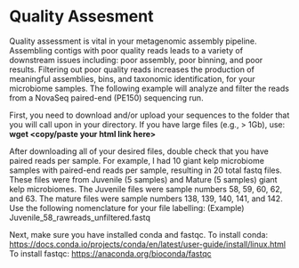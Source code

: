 # Quality Assesment
Quality assessment is vital in your metagenomic assembly pipeline. 
Assembling contigs with poor quality reads leads to a variety of downstream issues including: poor assembly, poor binning, and poor results. 
Filtering out poor quality reads increases the production of meaningful assemblies, bins, and taxonomic identification, for your microbiome samples.
The following example will analyze and filter the reads from a NovaSeq paired-end (PE150) sequencing run. 

First, you need to download and/or upload your sequences to the folder that you will call upon in your directory. If you have large files (e.g., > 1Gb), use:
**wget <copy/paste your html link here>**

After downloading all of your desired files, double check that you have paired reads per sample. For example, I had 10 giant kelp microbiome samples with paired-end reads per sample, resulting in 20 total fastq files. These files were from Juvenile (5 samples) and Mature (5 samples) giant kelp microbiomes. The Juvenile files were sample numbers 58, 59, 60, 62, and 63. The mature files were sample numbers 138, 139, 140, 141, and 142. Use the following nomenclature for your file labelling: (Example) Juvenile_58_rawreads_unfiltered.fastq

Next, make sure you have installed conda and fastqc. 
To install conda: https://docs.conda.io/projects/conda/en/latest/user-guide/install/linux.html
To install fastqc: https://anaconda.org/bioconda/fastqc

